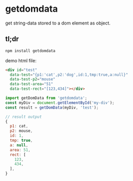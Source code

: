 # getdomdata
get string-data stored to a dom element as object.

## tl;dr
```Bash
npm install getdomdata
```
demo html file:
```html
<div id="test"
  data-test="{p1:'cat',p2:'dog',id:1,tmp:true,a:null}"
  data-test-p2="mouse"
  data-test-area="51"
  data-test-rect="[123,434]"></div>
```

```js
import getDomData from 'getdomdata';
const myDiv = document.getElementById('my-div');
const result = getDomData(myDiv, 'test');
```

```js
// result output
{
  p1: cat,
  p2: mouse,
  id: 1,
  tmp: true,
  a: null,
  area: 51,
  rect: [
    123,
    434,
  ],
}
```

